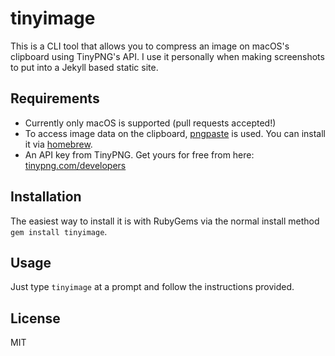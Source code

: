 # tinyimage

This is a CLI tool that allows you to compress an image on macOS's clipboard using TinyPNG's API.
I use it personally when making screenshots to put into a Jekyll based static site.

## Requirements

* Currently only macOS is supported (pull requests accepted!)
* To access image data on the clipboard, [pngpaste](https://github.com/jcsalterego/pngpaste) is used. You can install it via [homebrew](https://brew.sh).
* An API key from TinyPNG. Get yours for free from here: [tinypng.com/developers](https://tinypng.com/developers)

## Installation

The easiest way to install it is with RubyGems via the normal install method `gem install tinyimage`.

## Usage

Just type `tinyimage` at a prompt and follow the instructions provided.

## License

MIT

